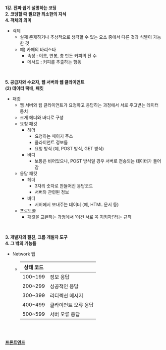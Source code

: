 <b>1강. 진짜 쉽게 설명하는 코딩</b><br>
<b>2. 코딩할 때 필요한 최소한의 지식</b><br>
<b>4. 객체의 의미</b>

- 객체
    - 실제 존재하거나 추상적으로 생각할 수 있는 요소 중에서 다른 것과 식별이 가능한 것
    - 예) 카페의 바리스타
        - 속성 : 이름, 연봉, 총 만든 커피의 잔 수
        - 메서드 : 커피를 추출하는 행동

<br>

<b>5. 공급자와 수요자, 웹 서버와 웹 클라이언트</b><br>
<b>(2) 데이터 택배, 패킷</b>

- 패킷
    - 웹 서버와 웹 클라이언트가 요청하고 응답하는 과정에서 서로 주고받는 데이터 뭉치
    - 크게 헤더와 바디로 구성
    - 요청 패킷
        - 헤더
            - 요청하는 페이지 주소
            - 클라이언트 정보들
            - 요청 방식 (예, POST 방식, GET 방삭)
        - 바디
            - 보통은 비어있으나, POST 방식일 경우 서버로 전송되는 데이터가 들어감
    - 응답 패킷
        - 헤더
            - 3자리 숫자로 만들어진 응답코드
            - 서버와 관련된 정보
        - 바디
            - 서버에서 보내주는 데이터 (예, HTML 문서 등)
    - 프로토콜
        - 패킷을 교환하는 과정에서 '이건 서로 꼭 지키자!'라는 규칙

<br>

<b>3. 개발자의 절친, 크롬 개발자 도구</b><br>
<b>4. 그 밖의 기능들</b>

- Network 탭
    - |상태 코드||
        |-|-|
        |100~199|정보 응답|
        |200~299|성공적인 응답|
        |300~399|리디렉션 메시지|
        |400~499|클라이언트 오류 응답|
        |500~599|서버 오류 응답|

<br><br>

<b>[프론트엔드](./세상에서_가장_쉬운_코딩책_프론트엔드.md)</b>
